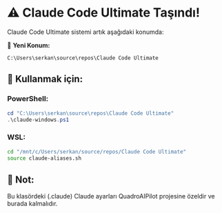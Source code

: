 # ⚠️ Claude Code Ultimate Taşındı!

Claude Code Ultimate sistemi artık aşağıdaki konumda:

📁 **Yeni Konum:** 
```
C:\Users\serkan\source\repos\Claude Code Ultimate
```

## 🚀 Kullanmak için:

### PowerShell:
```powershell
cd "C:\Users\serkan\source\repos\Claude Code Ultimate"
.\claude-windows.ps1
```

### WSL:
```bash
cd "/mnt/c/Users/serkan/source/repos/Claude Code Ultimate"
source claude-aliases.sh
```

## 📝 Not:
Bu klasördeki (.claude) Claude ayarları QuadroAIPilot projesine özeldir ve burada kalmalıdır.
